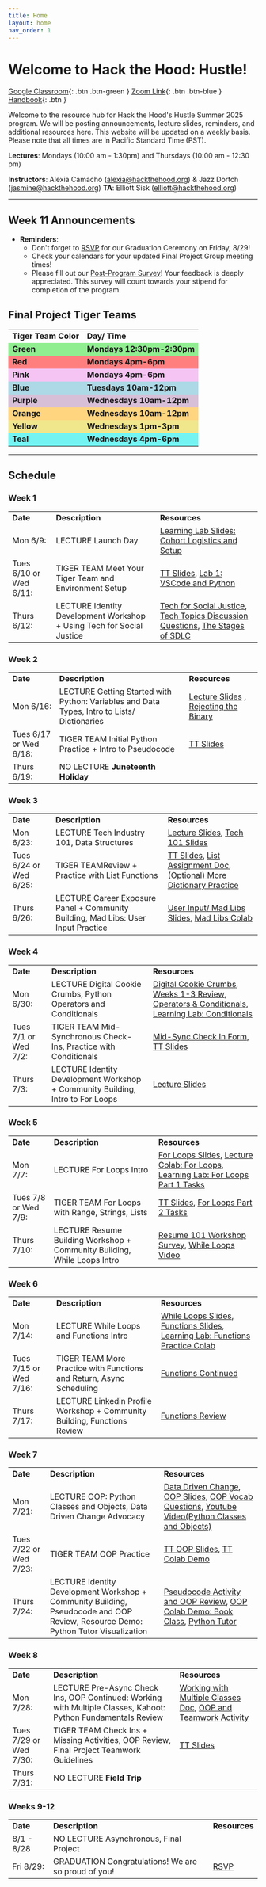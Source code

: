 ```yaml
---
title: Home
layout: home
nav_order: 1
---
```


# Welcome to Hack the Hood: Hustle! 

[Google Classroom](https://classroom.google.com/c/NzcyMTM3Mjc4NTMy){: .btn .btn-green }
[Zoom Link](https://us06web.zoom.us/j/87204423433){: .btn .btn-blue }
[Handbook](https://sites.google.com/hackthehood.org/hthsummer25/home){: .btn }

Welcome to the resource hub for Hack the Hood's Hustle Summer 2025 program. We will be posting announcements, lecture slides, reminders, and additional resources here. This website will be updated on a weekly basis. Please note that all times are in Pacific Standard Time (PST). 

<p><b>Lectures</b>: Mondays (10:00 am - 1:30pm) and Thursdays (10:00 am - 12:30 pm)</p>
<p><b>Instructors</b>: Alexia Camacho (<a href="mailto:alexia@hackthehood.org">alexia@hackthehood.org</a>) & Jazz Dortch (<a href="mailto:jasmine@hackthehood.org">jasmine@hackthehood.org</a>)
<b>TA</b>: Elliott Sisk (<a href="mailto:elliott@hackthehood.org">elliott@hackthehood.org</a>)</p>

---
## Week 11 Announcements

- **Reminders**:
  - Don't forget to <a href="https://lu.ma/0fjpg7kj">RSVP</a> for our Graduation Ceremony on Friday, 8/29! 
  - Check your calendars for your updated Final Project Group meeting times! 
  - Please fill out our <a href="https://corexmsp4sy8p6bphbs3.qualtrics.com/jfe/form/SV_86t9bwXaDGsfTN4">Post-Program Survey</a>! Your feedback is deeply appreciated. This survey will count towards your stipend for completion of the program.

## Final Project Tiger Teams
<table>
  <tr>
    <td><b>Tiger Team Color</b></td>
    <td><b>Day/ Time</b></td>
  </tr>
  <tr>
    <td style="background-color: #90EE90;"><b>Green</b></td>
    <td style="background-color: #90EE90;"><b>Mondays 12:30pm-2:30pm</b></td>
  </tr>
  <tr>
    <td style="background-color: #FF7F7F;"><b>Red</b></td>
    <td style="background-color: #FF7F7F;"><b>Mondays 4pm-6pm</b></td>
  </tr>
  <tr>
    <td style="background-color: #f5c4f3ff;"><b>Pink</b></td>
    <td style="background-color: #f5c4f3ff;"><b>Mondays 4pm-6pm</b></td>
  </tr>
  <tr>
    <td style="background-color: #ADD8E6;"><b>Blue</b></td>
    <td style="background-color: #ADD8E6;"><b>Tuesdays 10am-12pm</b></td>
  </tr>
  <tr>
    <td style="background-color: #D8BFD8;"><b>Purple</b></td>
    <td style="background-color: #D8BFD8;"><b>Wednesdays 10am-12pm</b></td>
  </tr>
  <tr>
    <td style="background-color: #FFD580;"><b>Orange</b></td>
    <td style="background-color: #FFD580;"><b>Wednesdays 10am-12pm</b></td>
  </tr>
  <tr>
    <td style="background-color: #F0E68C;"><b>Yellow</b></td>
    <td style="background-color: #F0E68C;"><b>Wednesdays 1pm-3pm</b></td>
  </tr>
  <tr>
    <td style="background-color: #73f4f2ff;"><b>Teal</b></td>
    <td style="background-color: #73f4f2ff;"><b>Wednesdays 4pm-6pm</b></td>
  </tr>
  
  
</table>

---
## Schedule

### Week 1
<table>
  <tr>
    <td><b>Date</b></td>
    <td><b>Description</b></td>
    <td><b>Resources</b></td>
  </tr>
  <tr>
    <td>Mon 6/9:</td>
    <td><span class="label label-purple">LECTURE</span> Launch Day </td>
    <td><a href="https://docs.google.com/presentation/d/1I4G34A2dGmWQDSTsL_TvMn_XKbrALZIxyOvwBxsMZMY/edit?usp=sharing"> Learning Lab Slides: Cohort Logistics and Setup</a> </td>
  </tr>
  <tr>
    <td>Tues 6/10 or Wed 6/11:</td>
    <td><span class="label label-green">TIGER TEAM</span> Meet Your Tiger Team and Environment Setup </td>
    <td><a href="https://docs.google.com/presentation/d/1dxHL9TNSN5EgMXFTCHSG5FeMtBseqeHxaaXqFM0dRpM/edit?usp=sharing">TT Slides</a>, <a href="https://docs.google.com/document/d/1hxPBzIy9DqDEfXZusBAGN02g-c4XuBeH9KfnYrDpbjE/edit?usp=sharing">Lab 1: VSCode and Python</a></td>
  </tr>
  <tr>
    <td>Thurs 6/12:</td>
    <td><span class="label label-purple">LECTURE</span> Identity Development Workshop + Using Tech for Social Justice</td>
    <td><a href="https://docs.google.com/presentation/d/1Bjn7moQAU-dvfB5mf3kXnaI5vGQJz_BVfqCp_h23OmM/edit?usp=sharing">Tech for Social Justice</a>, <a href ="https://docs.google.com/document/d/1Q3_7UA18yO7jH1aGzF4HVoru5AcvE95phu8myoWwbhM/edit?tab=t.0#heading=h.4li6jx4l8xj6">Tech Topics Discussion Questions</a>, <a href="https://docs.google.com/presentation/d/12_tGjB7JPtu2xMkjrsBTGmVDJp9xWhlzKH8qLQn5Zk8/edit?usp=sharing">The Stages of SDLC</a></td>
  </tr>
</table>

### Week 2
<table>
  <tr>
    <td><b>Date</b></td>
    <td><b>Description</b></td>
    <td><b>Resources</b></td>
  </tr>
  <tr>
    <td>Mon 6/16:</td>
    <td><span class="label label-purple">LECTURE</span> Getting Started with Python: Variables and Data Types, Intro to Lists/ Dictionaries </td>
    <td><a href="https://docs.google.com/presentation/d/1JEf2AxPVnRq2ikXSvPEVWiit7qoAGX4N43BQt7H3J7o/edit?usp=sharing">Lecture Slides</a> , <a href="https://docs.google.com/presentation/d/107PFSQLd-Cn2vZnSYAJ7HFU0X-b6DHO2AZ5wgxSMH8k/edit?usp=sharing">Rejecting the Binary </a></td>
  </tr>
  <tr>
    <td>Tues 6/17 or Wed 6/18:</td>
    <td><span class="label label-green">TIGER TEAM</span> Initial Python Practice + Intro to Pseudocode</td>
    <td><a href="https://docs.google.com/presentation/d/174i1XjSZj1-tLKVATpeNiBvrIyw-TcaMRCfEv8e5KzU/edit?usp=sharing"> TT Slides</a></td>
  </tr>
  <tr>
    <td>Thurs 6/19:</td>
    <td><span class="label label-red">NO LECTURE</span><b> Juneteenth Holiday </b></td>
    <td> </td>
  </tr>
</table>

### Week 3
<table>
  <tr>
    <td><b>Date</b></td>
    <td><b>Description</b></td>
    <td><b>Resources</b></td>
  </tr>
  <tr>
    <td>Mon 6/23:</td>
    <td><span class="label label-purple">LECTURE</span> Tech Industry 101, Data Structures</td>
    <td><a href="https://docs.google.com/presentation/d/1OjAxqmFkzfmKo9oAmgE1TyRRCv20WUt3XhyNIYU4QEg/edit?usp=sharing">Lecture Slides</a>, <a href="https://docs.google.com/presentation/d/1B2jXxNGT73VqsWg7lXi-NFLa0n8Mc777gB-clvnTwcg/edit?usp=sharing">Tech 101 Slides</a></td>
  </tr>
  <tr>
    <td>Tues 6/24 or Wed 6/25:</td>
    <td><span class="label label-green">TIGER TEAM</span>Review + Practice with List Functions</td>
    <td><a href="https://docs.google.com/presentation/d/1wH-sqcD3DqZGuvPXo5vPRz_lmW8bOupgqGMUFE2Hois/edit?usp=sharing">TT Slides</a>, <a href="https://docs.google.com/document/d/1-fxLLMxW-lJxTIIvr6bJzcbz7aa8Y21i3VK6GNbISZw/edit?tab=t.0#heading=h.pim3jhl9j7ka">List Assignment Doc</a>, <a href="https://docs.google.com/document/d/10NON_K-DSH-Fco-Y4wp4aSNnYGBArffuCQLxm3OlkEU/edit?tab=t.0#heading=h.h1i5wd22g58m">(Optional) More Dictionary Practice</a></td>
  </tr>
  <tr>
    <td>Thurs 6/26:</td>
    <td><span class="label label-purple">LECTURE</span> Career Exposure Panel + Community Building, Mad Libs: User Input Practice </td>
    <td><a href="https://docs.google.com/presentation/d/1y3TauJJ23UwAB1RrUnt3Goq7KJPkZEQbeXTM1LnMbsY/edit?usp=sharing">User Input/ Mad Libs Slides</a>, <a href="https://colab.research.google.com/drive/1Axq_wnOxVtycQ3KcdDRgNxxcHFlXbse2?usp=classroom_web"> Mad Libs Colab</a></td>
  </tr>
</table>

### Week 4
<table>
  <tr>
    <td><b>Date</b></td>
    <td><b>Description</b></td>
    <td><b>Resources</b></td>
  </tr>
  <tr>
    <td>Mon 6/30:</td>
    <td><span class="label label-purple">LECTURE</span> Digital Cookie Crumbs, Python Operators and Conditionals</td>
    <td><a href="https://docs.google.com/presentation/d/12gpFSkTyEJvledqlKCelLijurvWhrjhQiGhbXU99tbA/edit?usp=sharing">Digital Cookie Crumbs</a>, <a href="https://docs.google.com/presentation/d/1PUG9G8Fb_S6M93mxqaNDgVYd61kZaUR9fExWA5br4_k/edit?usp=sharing">Weeks 1-3 Review</a>, <a href="https://docs.google.com/presentation/d/1wrLtJ_jmua4TJN34K49kXVk6pZIYKnJIoWRgDh9oL-c/edit?usp=sharing"> Operators & Conditionals</a>, <a href="https://docs.google.com/document/d/1Z9PqWZK4w7jJeHceYojC9IeVrn1k8_FJPjQKHd384Kc/edit?usp=sharing">Learning Lab: Conditionals</a></td>
  </tr>
  <tr>
    <td>Tues 7/1 or Wed 7/2:</td>
    <td><span class="label label-green">TIGER TEAM</span> Mid-Synchronous Check-Ins, Practice with Conditionals</td>
    <td><a href="https://docs.google.com/forms/d/e/1FAIpQLSfiObvNmXvnBATLMYUZehQn4X4SjAxz-H9qeu51RhVBoyrwvQ/viewform">Mid-Sync Check In Form</a>, <a href="https://docs.google.com/presentation/d/1rjtbisjFCvzcYFTR1Dz7ohX421O_lXJyWA5PvpXKelk/edit?usp=sharing">TT Slides</a></td>
  </tr>
  <tr>
    <td>Thurs 7/3:</td>
    <td><span class="label label-purple">LECTURE</span> Identity Development Workshop + Community Building, Intro to For Loops</td>
    <td><a href="https://docs.google.com/presentation/d/1-c7VWA6KxdBlA2PrF-pSjhkC6y9fT59mFsRSi8YDMJg/edit?usp=sharing">Lecture Slides</a></td>
  </tr>
</table>

### Week 5
<table>
  <tr>
    <td><b>Date</b></td>
    <td><b>Description</b></td>
    <td><b>Resources</b></td>
  </tr>
  <tr>
    <td>Mon 7/7:</td>
    <td><span class="label label-purple">LECTURE</span> For Loops Intro</td>
    <td><a href="https://docs.google.com/presentation/d/1JUzae7i2K3hTczUDTIIRHuQknRmVEKLGxOcbgtLeuVU/edit">For Loops Slides</a>, <a href="https://colab.research.google.com/drive/1Gv4hXDhNWNxg2iIy188cu8F4BdFKRSvZ?usp=classroom_web">Lecture Colab: For Loops</a>, <a href="https://docs.google.com/document/d/1nnGwqo0XmsFPWjr6gJQNoUoy9wbZO_-R1_kuu9k0tJw/edit?tab=t.0#heading=h.9vfclknwmlpm"> Learning Lab: For Loops Part 1 Tasks</a></td>
  </tr>
  <tr>
    <td>Tues 7/8 or Wed 7/9:</td>
    <td><span class="label label-green">TIGER TEAM</span> For Loops with Range, Strings, Lists</td>
    <td><a href="https://docs.google.com/presentation/d/1XNJXjFgy3b7wWPT8hGRwwEe3OEEwTnTdyFdfTCY2f90/edit">TT Slides</a>, <a href="https://docs.google.com/document/d/1TRnhkXsmq1wY0w6M6CAiXclACo9Y9ZYP7HB86PA2IY4/edit?tab=t.0">For Loops Part 2 Tasks</a></td>
  </tr>
  <tr>
    <td>Thurs 7/10:</td>
    <td><span class="label label-purple">LECTURE</span> Resume Building Workshop + Community Building, While Loops Intro</td>
    <td><a href="https://docs.google.com/forms/d/e/1FAIpQLSeMCePfSlZp6cExrEa0Nnv7rIIj_DUbqIiqxlooM6BEnM9XWQ/viewform">Resume 101 Workshop Survey</a>, <a href="https://www.youtube.com/watch?v=0DgFHm9EKkQ&t=4s"> While Loops Video</a></td>
  </tr>
</table>

### Week 6
<table>
  <tr>
    <td><b>Date</b></td>
    <td><b>Description</b></td>
    <td><b>Resources</b></td>
  </tr>
  <tr>
    <td>Mon 7/14:</td>
    <td><span class="label label-purple">LECTURE</span> While Loops and Functions Intro</td>
    <td><a href="https://docs.google.com/presentation/d/1JmYcfxgwyuQY_XILqowAIbNY-8azhrbXvxXwHaOhOmE/edit?usp=sharing">While Loops Slides</a>, <a href="https://docs.google.com/presentation/d/1ih0DKhB4mjG6-fxNQ6nhSIcM-zLj5JjmzNfEZ3dVAlo/edit?usp=sharing">Functions Slides</a>, <a href="https://colab.research.google.com/drive/1dea_950Qe9cYIJKbkyFeCWqx10VTQGpN?usp=classroom_web">Learning Lab: Functions Practice Colab</a></td>
  </tr>
  <tr>
    <td>Tues 7/15 or Wed 7/16:</td>
    <td><span class="label label-green">TIGER TEAM</span> More Practice with Functions and Return, Async Scheduling </td>
    <td><a href="https://docs.google.com/presentation/d/1AAXnNbARDSp6AiAXJ5QgjUiN7w3Lf5P_zz467y1tyN4/edit?slide=id.g36efd4740c3_1_553#slide=id.g36efd4740c3_1_553">Functions Continued</a></td>
  </tr>
  <tr>
    <td>Thurs 7/17:</td>
    <td><span class="label label-purple">LECTURE</span> Linkedin Profile Workshop + Community Building, Functions Review </td>
    <td><a href="https://docs.google.com/presentation/d/1eItfjp6uoxPkPt9QgFKpPN7fqMk-BSHWPF5VH5Ml9P0/edit?slide=id.g36efd4740c3_1_1086#slide=id.g36efd4740c3_1_1086">Functions Review</a></td>
  </tr>
</table>

### Week 7
<table>
  <tr>
    <td><b>Date</b></td>
    <td><b>Description</b></td>
    <td><b>Resources</b></td>
  </tr>
  <tr>
    <td>Mon 7/21:</td>
    <td><span class="label label-purple">LECTURE</span> OOP: Python Classes and Objects, Data Driven Change Advocacy</td>
    <td><a href="https://docs.google.com/presentation/d/1jCYzhJkheLaUaZtTICwZETWIloeLEq5z6HNhEqn0Fic/edit?usp=sharing">Data Driven Change</a>, <a href="https://docs.google.com/presentation/d/1rSCCXUGs0PRh6fD-LV249GRQ_o-wp0vj2SrJ1UGDKqw/edit?usp=classroom_web&authuser=0">OOP Slides</a>, <a href="https://docs.google.com/document/d/1-rYB2oEMUm_iO8TacvSyrxhoP6aZztfiGr18UIjigI8/edit?authuser=0&usp=classroom_web">OOP Vocab Questions</a><a href=""></a>, <a href="https://www.youtube.com/watch?v=f0TrMH9s-VE&embeds_referring_euri=https%3A%2F%2Fclassroom.google.com%2F&source_ve_path=Mjg2NjY">Youtube Video(Python Classes and Objects)</a></td>
  </tr>
  <tr>
    <td>Tues 7/22 or Wed 7/23:</td>
    <td><span class="label label-green">TIGER TEAM</span> OOP Practice</td>
    <td><a href="https://docs.google.com/presentation/u/0/d/19r5FS92RJ1EeP9E5CyUn648uRJdnntn79cZrmGiSa28/edit?authuser=0&usp=classroom_web">TT OOP Slides</a>, <a href="https://colab.research.google.com/drive/1D8aJBMZNqOECA8ERauRz6c7oJn5phSk1#scrollTo=uXtNBVSZv0cr">TT Colab Demo</a></td>
  </tr>
  <tr>
    <td>Thurs 7/24:</td>
    <td><span class="label label-purple">LECTURE</span> Identity Development Workshop + Community Building, Pseudocode and OOP Review, Resource Demo: Python Tutor Visualization</td>
    <td><a href="https://docs.google.com/presentation/d/1ggaZ56kr8sw64DYVBnpkUisyd4R_okECv8vyuiXD9fQ/edit?slide=id.g370ca93ed83_0_3951#slide=id.g370ca93ed83_0_3951">Pseudocode Activity and OOP Review</a>, <a href="https://colab.research.google.com/drive/1pF1Nj5o7EkmxcqQD8szyX_r1ZUDEPicq?usp=sharing">OOP Colab Demo: Book Class</a>, <a href="https://pythontutor.com/render.html#mode=edit">Python Tutor</a></td>
  </tr>
</table>

### Week 8
<table>
  <tr>
    <td><b>Date</b></td>
    <td><b>Description</b></td>
    <td><b>Resources</b></td>
  </tr>
  <tr>
    <td>Mon 7/28:</td>
    <td><span class="label label-purple">LECTURE</span> Pre-Async Check Ins, OOP Continued: Working with Multiple Classes, Kahoot: Python Fundamentals Review</td>
    <td><a href="https://docs.google.com/document/d/1VE-5fLcT0GLB4PpxsC1Mbs5FvngZZUllEOiTduSQPuU/edit?tab=t.0#heading=h.4wsmuj30a7r7">Working with Multiple Classes Doc</a>, <a href="https://docs.google.com/presentation/d/1wFG-2hK5ctqJYXADpF5Moia2-SA8t6u4_tUHoUxpo6Y/edit?slide=id.g3143bb568cb_0_2600#slide=id.g3143bb568cb_0_2600">OOP and Teamwork Activity</a></td>
  </tr>
  <tr>
    <td>Tues 7/29 or Wed 7/30:</td>
    <td><span class="label label-green">TIGER TEAM</span> Check Ins + Missing Activities, OOP Review, Final Project Teamwork Guidelines</td>
    <td><a href="https://docs.google.com/presentation/d/1mG4hS0UnzGXWPgyoRUecGk1rBfR-H7CDG701c9eqQeM/edit?slide=id.g371de05315b_0_696#slide=id.g371de05315b_0_696">TT Slides</a></td>
  </tr>
  <tr>
    <td>Thurs 7/31:</td>
    <td><span class="label label-red">NO LECTURE</span> <b>Field Trip</b> 
    </td>
    <td>  </td>
  </tr>
</table>

### Weeks 9-12 
<table>
  <tr>
    <td><b>Date</b></td>
    <td><b>Description</b></td>
    <td><b>Resources</b></td>
  </tr>
  <tr>
    <td>8/1 - 8/28</td>
    <td><span class="label label-red">NO LECTURE</span> Asynchronous, Final Project </td>
    <td> </td>
  </tr>
  <tr>
    <td>Fri 8/29:</td>
    <td><span class="label label-blue">GRADUATION</span> Congratulations! We are so proud of you! </td>
    <td><a href="https://lu.ma/0fjpg7kj">RSVP</a></td>
  </tr>
</table>